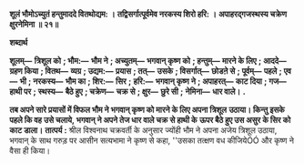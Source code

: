 **शूलं भौमोऽच्युतं हन्तुमाददे वितथोद्यम: ।** **तद्विसर्गात्पूर्वमेव नरकस्य शिरो हरि: ।** **अपाहरद्गजस्थस्य चक्रेण क्षुरनेमिना ॥ २१॥** 

**शब्दार्थ** 

**शूलम्—** **त्रिशूल को** **; भौम:—** **भौम ने** **; अच्युतम्—** **भगवान् कृष्ण को** **; हन्तुम्—** **मारने के लिए** **; आददे—** **ग्रहण किया** **; वितथ—** **व्यग्र** **; उद्यम:—** **प्रयास** **; तत्—** **उसके** **; विसर्गात्—** **छोडऩे से** **; पूर्वम्—** **पहले** **; एव—** **भी** **; नरकस्य—** **भौम का** **; शिर:—** **सिर** **;** **हरि:—** **भगवान् कृष्ण ने** **; अपाहरत्—** **काट दिया** **; गज—** **हाथी पर** **; स्थस्य—** **बैठे हुए** **; चक्रेण—** **चक्र से** **; क्षुर—** **छुरे सी** **;** **नेमिना—** **धार वाले।** **.** 

**तब अपने सारे प्रयासों में विफल भौम ने भगवान् कृष्ण को मारने के लिए अपना त्रिशूल** **उठाया। किन्तु इसके पहले कि वह उसे चलाये, भगवान् ने अपने तेज धार वाले चक्र से हाथी के** **ऊपर बैठे हुए उस असुर के सिर को काट डाला।** **तात्पर्य :** श्रील विश्वनाथ चक्रवर्ती के अनुसार ज्योंही भौम ने अपना अजेय त्रिशूल उठाया, भगवान् के साथ गरुड़ पर आसीन सत्यभामा ने कृष्ण से कहा, ''उसका तत्क्षण वध कीजियेÓÓ और कृष्ण ने वैसा ही किया।  